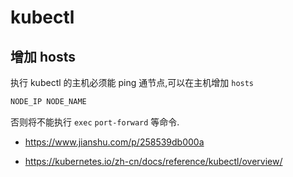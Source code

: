 # kubectl

## 增加 hosts

执行 kubectl 的主机必须能 ping 通节点,可以在主机增加 `hosts`

```bash
NODE_IP NODE_NAME
```

否则将不能执行 `exec` `port-forward` 等命令.

* https://www.jianshu.com/p/258539db000a

* https://kubernetes.io/zh-cn/docs/reference/kubectl/overview/
